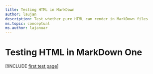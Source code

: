 ```yaml
---
title: Testing HTML in MarkDown
author: laujan
description: Test whether pure HTML can render in MarkDown files
ms.topic: conceptual
ms.author: lajanuar
---
```


# Testing HTML in MarkDown One

[!INCLUDE [first test page](html-One.html)]